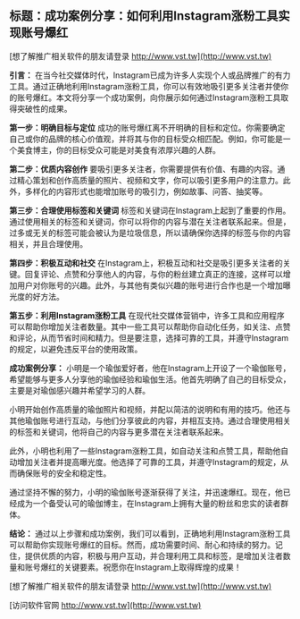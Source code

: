 ## **标题：成功案例分享：如何利用Instagram涨粉工具实现账号爆红**

[想了解推广相关软件的朋友请登录 http://www.vst.tw](http://www.vst.tw)

**引言：**
在当今社交媒体时代，Instagram已成为许多人实现个人或品牌推广的有力工具。通过正确地利用Instagram涨粉工具，你可以有效地吸引更多关注者并使你的账号爆红。本文将分享一个成功案例，向你展示如何通过Instagram涨粉工具取得突破性的成果。

**第一步：明确目标与定位**
成功的账号爆红离不开明确的目标和定位。你需要确定自己或你的品牌的核心价值观，并将其与你的目标受众相匹配。例如，你可能是一个美食博主，你的目标受众可能是对美食有浓厚兴趣的人群。

**第二步：优质内容创作**
要吸引更多关注者，你需要提供有价值、有趣的内容。通过精心策划和创作高质量的照片、视频和文字，你可以吸引更多用户的注意力。此外，多样化的内容形式也能增加账号的吸引力，例如故事、问答、抽奖等。

**第三步：合理使用标签和关键词**
标签和关键词在Instagram上起到了重要的作用。通过使用相关的标签和关键词，你可以将你的内容与潜在关注者联系起来。但是，过多或无关的标签可能会被认为是垃圾信息，所以请确保你选择的标签与你的内容相关，并且合理使用。

**第四步：积极互动和社交**
在Instagram上，积极互动和社交是吸引更多关注者的关键。回复评论、点赞和分享他人的内容，与你的粉丝建立真正的连接，这样可以增加用户对你账号的兴趣。此外，与其他有类似兴趣的账号进行合作也是一个增加曝光度的好方法。

**第五步：利用Instagram涨粉工具**
在现代社交媒体营销中，许多工具和应用程序可以帮助你增加关注者数量。其中一些工具可以帮助你自动化任务，如关注、点赞和评论，从而节省时间和精力。但是要注意，选择可靠的工具，并遵守Instagram的规定，以避免违反平台的使用政策。

**成功案例分享：**
小明是一个瑜伽爱好者，他在Instagram上开设了一个瑜伽账号，希望能够与更多人分享他的瑜伽经验和瑜伽生活。他首先明确了自己的目标受众，主要是对瑜伽感兴趣并希望学习的人群。

小明开始创作高质量的瑜伽照片和视频，并配以简洁的说明和有用的技巧。他还与其他瑜伽账号进行互动，与他们分享彼此的内容，并相互支持。通过合理使用相关的标签和关键词，他将自己的内容与更多潜在关注者联系起来。

此外，小明也利用了一些Instagram涨粉工具，如自动关注和点赞工具，帮助他自动增加关注者并提高曝光度。他选择了可靠的工具，并遵守Instagram的规定，从而确保账号的安全和稳定性。

通过坚持不懈的努力，小明的瑜伽账号逐渐获得了关注，并迅速爆红。现在，他已经成为一个备受认可的瑜伽博主，在Instagram上拥有大量的粉丝和忠实的读者群体。

**结论：**
通过以上步骤和成功案例，我们可以看到，正确地利用Instagram涨粉工具可以帮助你实现账号爆红的目标。然而，成功需要时间、耐心和持续的努力。记住，提供优质的内容，积极与用户互动，并合理利用工具和标签，是增加关注者数量和账号爆红的关键要素。祝愿你在Instagram上取得辉煌的成果！

[想了解推广相关软件的朋友请登录 http://www.vst.tw](http://www.vst.tw)


[访问软件官网 http://www.vst.tw](http://www.vst.tw)
